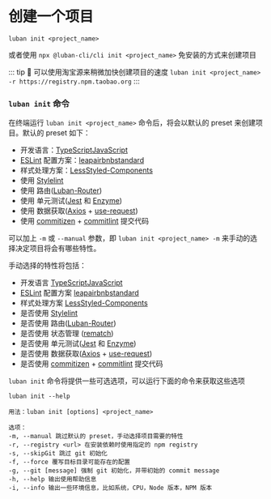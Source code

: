# 创建一个项目

```shell
luban init <project_name>
```

或者使用 `npx @luban-cli/cli init <project_name>` 免安装的方式来创建项目

::: tip 🙋
可以使用淘宝源来稍微加快创建项目的速度 `luban init <project_name>  -r https://registry.npm.taobao.org`
:::


### `luban init` 命令

在终端运行 `luban init <project_name>` 命令后，将会以默认的 preset 来创建项目。默认的 preset 如下：

+ 开发语言：<a-radio-group value='ts'><a-radio value='ts'>[TypeScript](http://www.typescriptlang.org/)</a-radio><a-radio value='js'>[JavaScript](https://developer.mozilla.org/zh-CN/docs/Web/JavaScript)</a-radio></a-radio-group>
+ [ESLint](https://eslint.org/) 配置方案：<a-radio checked value='leap'>[leap](https://www.npmjs.com/package/eslint-config-leapfe)</a-radio><a-radio value='airbnb'>[airbnb](https://www.npmjs.com/package/eslint-config-airbnb)</a-radio><a-radio value='standard'>[standard](https://www.npmjs.com/package/eslint-config-standard)</a-radio></a-radio-group>
+ 样式处理方案：<a-radio-group value='less'><a-radio checked value='less'>[Less](http://lesscss.org/)</a-radio><a-radio value='sc'>[Styled-Components](https://styled-components.com/)</a-radio></a-radio-group>
+ 使用 <a-checkbox checked>[Stylelint](https://stylelint.io/)</a-checkbox>
+ 使用 <a-checkbox checked>路由([Luban-Router](https://www.npmjs.com/package/luban-router))</a-checkbox>
+ 使用 <a-checkbox checked>单元测试([Jest](https://jestjs.io/) 和 [Enzyme](https://enzymejs.github.io/enzyme/))</a-checkbox>
+ 使用 <a-checkbox checked>数据获取([Axios](https://github.com/axios/axios) + [use-request](https://www.npmjs.com/package/@luban-hooks/use-request))</a-checkbox>
+ 使用 <a-checkbox checked>[commitizen](https://github.com/commitizen/cz-cli) + [commitlint](https://commitlint.js.org/#/) 提交代码</a-checkbox>

可以加上 `-m` 或 `--manual` 参数，即 `luban init <project_name> -m` 来手动的选择决定项目将会有哪些特性。

手动选择的特性将包括：

- 开发语言 <a-radio-group><a-radio value='ts'>[TypeScript](http://www.typescriptlang.org/)</a-radio><a-radio value='js'>[JavaScript](https://developer.mozilla.org/zh-CN/docs/Web/JavaScript)</a-radio></a-radio-group>
- [ESLint](https://eslint.org/) 配置方案 <a-radio value='leap'>[leap](https://www.npmjs.com/package/eslint-config-leapfe)</a-radio><a-radio value='airbnb'>[airbnb](https://www.npmjs.com/package/eslint-config-airbnb)</a-radio><a-radio value='standard'>[standard](https://www.npmjs.com/package/eslint-config-standard)</a-radio></a-radio-group>
- 样式处理方案 <a-radio-group><a-radio value='less'>[Less](http://lesscss.org/)</a-radio><a-radio value='sc'>[Styled-Components](https://styled-components.com/)</a-radio></a-radio-group>
- 是否使用 <a-checkbox>[Stylelint](https://stylelint.io/)</a-checkbox>
- 是否使用 <a-checkbox>路由([Luban-Router](https://www.npmjs.com/package/luban-router))</a-checkbox>
- 是否使用 <a-checkbox>状态管理 ([rematch](https://rematch.github.io/rematch/#/))</a-checkbox>
- 是否使用 <a-checkbox>单元测试([Jest](https://jestjs.io/) 和 [Enzyme](https://enzymejs.github.io/enzyme/))</a-checkbox>
- 是否使用 <a-checkbox>数据获取([Axios](https://github.com/axios/axios) + [use-request](https://www.npmjs.com/package/@luban-hooks/use-request))</a-checkbox>
- 是否使用 <a-checkbox>[commitizen](https://github.com/commitizen/cz-cli) + [commitlint](https://commitlint.js.org/#/) 提交代码</a-checkbox>

`luban init` 命令将提供一些可选选项，可以运行下面的命令来获取这些选项

```shell
luban init --help
```

```shell
用法：luban init [options] <project_name>

选项：
-m, --manual 跳过默认的 preset，手动选择项目需要的特性
-r, --registry <url> 在安装依赖时使用指定的 npm registry
-s, --skipGit 跳过 git 初始化
-f, --force 覆写目标目录可能存在的配置
-g, --git [message] 强制 git 初始化，并带初始的 commit message
-h, --help 输出使用帮助信息
-i, --info 输出一些环境信息，比如系统，CPU，Node 版本，NPM 版本
```
